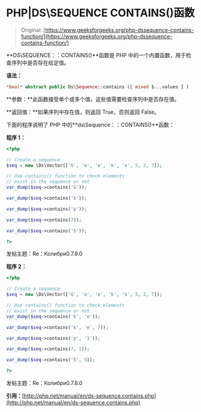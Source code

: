 # PHP|DS\SEQUENCE CONTAINS()函数

> Original: [https://www.geeksforgeeks.org/php-dssequence-contains-function/](https://www.geeksforgeeks.org/php-dssequence-contains-function/)

**DS\SEQUENCE：：CONTAINS()**函数是 PHP 中的一个内置函数，用于检查序列中是否存在给定值。

**语法：**

```php
*bool* abstract public Ds\Sequence::contains ([ mixed $...values ] )

```

**参数：**此函数接受单个或多个值，这些值需要检查序列中是否存在值。

**返回值：**如果序列中存在值，则返回 True，否则返回 False。

下面的程序说明了 PHP 中的**ds\Sequence：：CONTAINS()**函数：

**程序 1：**

```php
<?php 

// Create a sequence 
$seq = new \Ds\Vector(['G', 'e', 'e', 'k', 's', 5, 2, 7]);

// Use contains() function to check elements
// exist in the sequence or not
var_dump($seq->contains('G')); 

var_dump($seq->contains('k'));

var_dump($seq->contains('p')); 

var_dump($seq->contains(7)); 

var_dump($seq->contains('5')); 

?> 
```

发帖主题：Re：Колибри0.7.8.0

**程序 2：**

```php
<?php 

// Create a sequence 
$seq = new \Ds\Vector(['G', 'e', 'e', 'k', 's', 5, 2, 7]);

// Use contains() function to check elements
// exist in the sequence or not
var_dump($seq->contains('G', 'e')); 

var_dump($seq->contains('k', 'e', 7));

var_dump($seq->contains('p', '1')); 

var_dump($seq->contains(7, 1)); 

var_dump($seq->contains('5', 5)); 

?> 
```

发帖主题：Re：Колибри0.7.8.0

**引用：**[http://php.net/manual/en/ds-sequence.contains.php](http://php.net/manual/en/ds-sequence.contains.php)